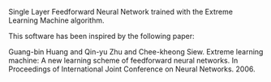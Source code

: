 Single Layer Feedforward Neural Network trained with the Extreme Learning Machine algorithm.

This software has been inspired by the following paper:

   Guang-bin Huang and Qin-yu Zhu and Chee-kheong Siew.
   Extreme learning machine: A new learning scheme of feedforward neural networks.
   In Proceedings of International Joint Conference on Neural Networks. 2006.
